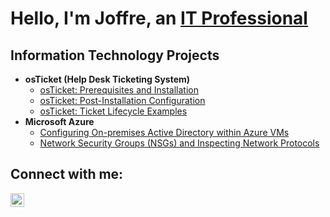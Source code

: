 <h1>Hello, I'm Joffre, an <a href="https://www.linkedin.com/in/joffre-t-1831371a6/?lipi=urn%3Ali%3Apage%3Ad_flagship3_resumebuilder%3B2gA4W7AkT8aDYECagueSfw%3D%3D">IT Professional</a></h1>

<h2>Information Technology Projects</h2>

- <b>osTicket (Help Desk Ticketing System)</b>
  - [osTicket: Prerequisites and Installation](https://github.com/joffretapia/osticket-prereqs)
  - [osTicket: Post-Installation Configuration](https://github.com/joshmadakorcc/post-install-config)
  - [osTicket: Ticket Lifecycle Examples](https://github.com/joshmadakorcc/ticket-lifecycle)
- <b>Microsoft Azure</b>
  - [Configuring On-premises Active Directory within Azure VMs](https://github.com/joshmadakorcc/configure-ad)
  - [Network Security Groups (NSGs) and Inspecting Network Protocols](https://github.com/joshmadakorcc/azure-network-protocols)

<h2>Connect with me:</h2>

[<img align="left" alt="Josh | LinkedIn" width="22px" src="https://cdn.jsdelivr.net/npm/simple-icons@v3/icons/linkedin.svg" />][linkedin]

[linkedin]: https://linkedin.com/in/joffretapia

